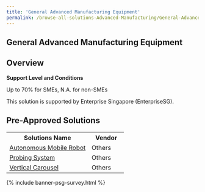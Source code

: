 ```yaml
---
title: 'General Advanced Manufacturing Equipment'
permalink: /browse-all-solutions-Advanced-Manufacturing/General-Advanced-Manufacturing-Equipment
---
```


## General Advanced Manufacturing Equipment
## Overview

**Support Level and Conditions**

Up to 70% for SMEs, N.A. for non-SMEs

This solution is supported by Enterprise Singapore (EnterpriseSG).

## Pre-Approved Solutions

<table>
<tr>
<th style='width: auto;'><b>Solutions Name</b></th>
<th style='width: 30%;'><b>Vendor</b></th>
</tr>
<tr>
<td><a href='/productivity-solutions-grant/solutionrepo/solution27' target='_blank'>Autonomous Mobile Robot</a><br></td>
<td>Others</td>
</tr>
<tr>
<td><a href='/productivity-solutions-grant/solutionrepo/solution93' target='_blank'>Probing System</a><br></td>
<td>Others</td>
</tr>
<tr>
<td><a href='/productivity-solutions-grant/solutionrepo/solution160' target='_blank'>Vertical Carousel</a><br></td>
<td>Others</td>
</tr>
</table>

{% include banner-psg-survey.html %}
